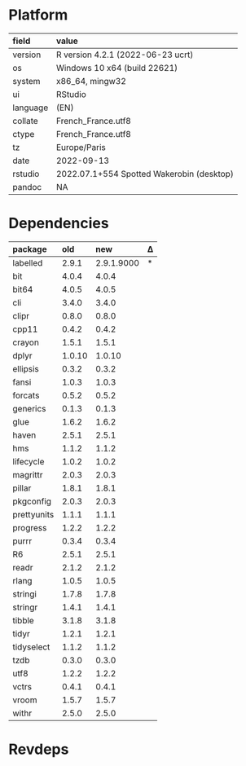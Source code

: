# Platform

|field    |value                                     |
|:--------|:-----------------------------------------|
|version  |R version 4.2.1 (2022-06-23 ucrt)         |
|os       |Windows 10 x64 (build 22621)              |
|system   |x86_64, mingw32                           |
|ui       |RStudio                                   |
|language |(EN)                                      |
|collate  |French_France.utf8                        |
|ctype    |French_France.utf8                        |
|tz       |Europe/Paris                              |
|date     |2022-09-13                                |
|rstudio  |2022.07.1+554 Spotted Wakerobin (desktop) |
|pandoc   |NA                                        |

# Dependencies

|package     |old    |new        |Δ  |
|:-----------|:------|:----------|:--|
|labelled    |2.9.1  |2.9.1.9000 |*  |
|bit         |4.0.4  |4.0.4      |   |
|bit64       |4.0.5  |4.0.5      |   |
|cli         |3.4.0  |3.4.0      |   |
|clipr       |0.8.0  |0.8.0      |   |
|cpp11       |0.4.2  |0.4.2      |   |
|crayon      |1.5.1  |1.5.1      |   |
|dplyr       |1.0.10 |1.0.10     |   |
|ellipsis    |0.3.2  |0.3.2      |   |
|fansi       |1.0.3  |1.0.3      |   |
|forcats     |0.5.2  |0.5.2      |   |
|generics    |0.1.3  |0.1.3      |   |
|glue        |1.6.2  |1.6.2      |   |
|haven       |2.5.1  |2.5.1      |   |
|hms         |1.1.2  |1.1.2      |   |
|lifecycle   |1.0.2  |1.0.2      |   |
|magrittr    |2.0.3  |2.0.3      |   |
|pillar      |1.8.1  |1.8.1      |   |
|pkgconfig   |2.0.3  |2.0.3      |   |
|prettyunits |1.1.1  |1.1.1      |   |
|progress    |1.2.2  |1.2.2      |   |
|purrr       |0.3.4  |0.3.4      |   |
|R6          |2.5.1  |2.5.1      |   |
|readr       |2.1.2  |2.1.2      |   |
|rlang       |1.0.5  |1.0.5      |   |
|stringi     |1.7.8  |1.7.8      |   |
|stringr     |1.4.1  |1.4.1      |   |
|tibble      |3.1.8  |3.1.8      |   |
|tidyr       |1.2.1  |1.2.1      |   |
|tidyselect  |1.1.2  |1.1.2      |   |
|tzdb        |0.3.0  |0.3.0      |   |
|utf8        |1.2.2  |1.2.2      |   |
|vctrs       |0.4.1  |0.4.1      |   |
|vroom       |1.5.7  |1.5.7      |   |
|withr       |2.5.0  |2.5.0      |   |

# Revdeps

